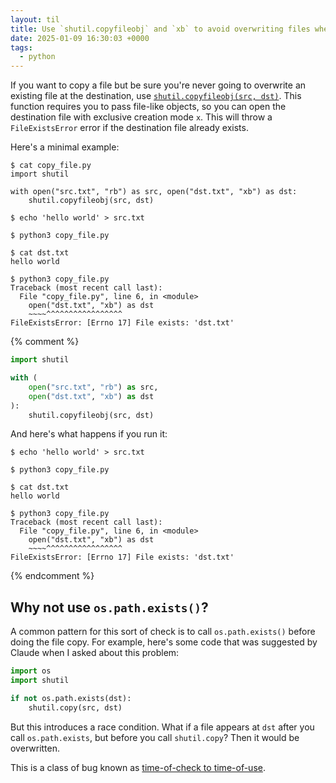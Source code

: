 ```yaml
---
layout: til
title: Use `shutil.copyfileobj` and `xb` to avoid overwriting files when copying in Python
date: 2025-01-09 16:30:03 +0000
tags:
  - python
---
```

If you want to copy a file but be sure you're never going to overwrite an existing file at the destination, use [`shutil.copyfileobj(src, dst)`](https://docs.python.org/3/library/shutil.html#shutil.copyfileobj).
This function requires you to pass file-like objects, so you can open the destination file with exclusive creation mode&nbsp;`x`.
This will throw a `FileExistsError` error if the destination file already exists.

Here's a minimal example:

```console?prompt=$
$ cat copy_file.py
import shutil

with open("src.txt", "rb") as src, open("dst.txt", "xb") as dst:
    shutil.copyfileobj(src, dst)

$ echo 'hello world' > src.txt

$ python3 copy_file.py

$ cat dst.txt
hello world

$ python3 copy_file.py
Traceback (most recent call last):
  File "copy_file.py", line 6, in <module>
    open("dst.txt", "xb") as dst
    ~~~~^^^^^^^^^^^^^^^^^
FileExistsError: [Errno 17] File exists: 'dst.txt'
```

{% comment %}
```python
import shutil

with (
    open("src.txt", "rb") as src,
    open("dst.txt", "xb") as dst
):
    shutil.copyfileobj(src, dst)
```

And here's what happens if you run it:

```console
$ echo 'hello world' > src.txt

$ python3 copy_file.py

$ cat dst.txt
hello world

$ python3 copy_file.py
Traceback (most recent call last):
  File "copy_file.py", line 6, in <module>
    open("dst.txt", "xb") as dst
    ~~~~^^^^^^^^^^^^^^^^^
FileExistsError: [Errno 17] File exists: 'dst.txt'
```
{% endcomment %}

## Why not use `os.path.exists()`?

A common pattern for this sort of check is to call `os.path.exists()` before doing the file copy.
For example, here's some code that was suggested by Claude when I asked about this problem:

```python
import os
import shutil

if not os.path.exists(dst):
    shutil.copy(src, dst)
```

But this introduces a race condition.
What if a file appears at `dst` after you call `os.path.exists`, but before you call `shutil.copy`?
Then it would be overwritten.

This is a class of bug known as [time-of-check to time-of-use](https://en.wikipedia.org/wiki/Time-of-check_to_time-of-use).

